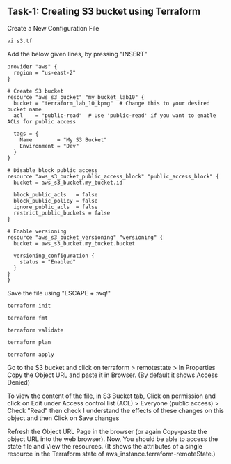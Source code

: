 ## Task-1: Creating S3 bucket using Terraform

Create a New Configuration File
```
vi s3.tf
```
Add the below given lines, by pressing "INSERT"
```
provider "aws" {
  region = "us-east-2" 
}

# Create S3 bucket
resource "aws_s3_bucket" "my_bucket_lab10" {
  bucket = "terraform_lab_10_kpmg"  # Change this to your desired bucket name
  acl    = "public-read"  # Use 'public-read' if you want to enable ACLs for public access

  tags = {
    Name        = "My S3 Bucket"
    Environment = "Dev"
  }
}

# Disable block public access
resource "aws_s3_bucket_public_access_block" "public_access_block" {
  bucket = aws_s3_bucket.my_bucket.id

  block_public_acls   = false
  block_public_policy = false
  ignore_public_acls  = false
  restrict_public_buckets = false
}

# Enable versioning
resource "aws_s3_bucket_versioning" "versioning" {
  bucket = aws_s3_bucket.my_bucket.bucket

  versioning_configuration {
    status = "Enabled"
  }
}
}
```
Save the file using "ESCAPE + :wq!"
```
terraform init
```
```
terraform fmt
```
```
terraform validate
```
```
terraform plan
```
```
terraform apply
```
Go to the S3 bucket and click on terraform > remotestate > In Properties Copy the Object URL and paste it in Browser. (By default it shows Access Denied)

To view the content of the file, in S3 Bucket tab, Click on permission and click on Edit under Access control list (ACL) > Everyone (public access) > Check "Read" then check I understand the effects of these changes on this object and then Click on Save changes

Refresh the Object URL Page in the browser (or again Copy-paste the object URL into the web browser).
Now, You should be able to access the state file and View the resources. (It shows the attributes of a single resource in the Terraform state of aws_instance.terraform-remoteState.)

